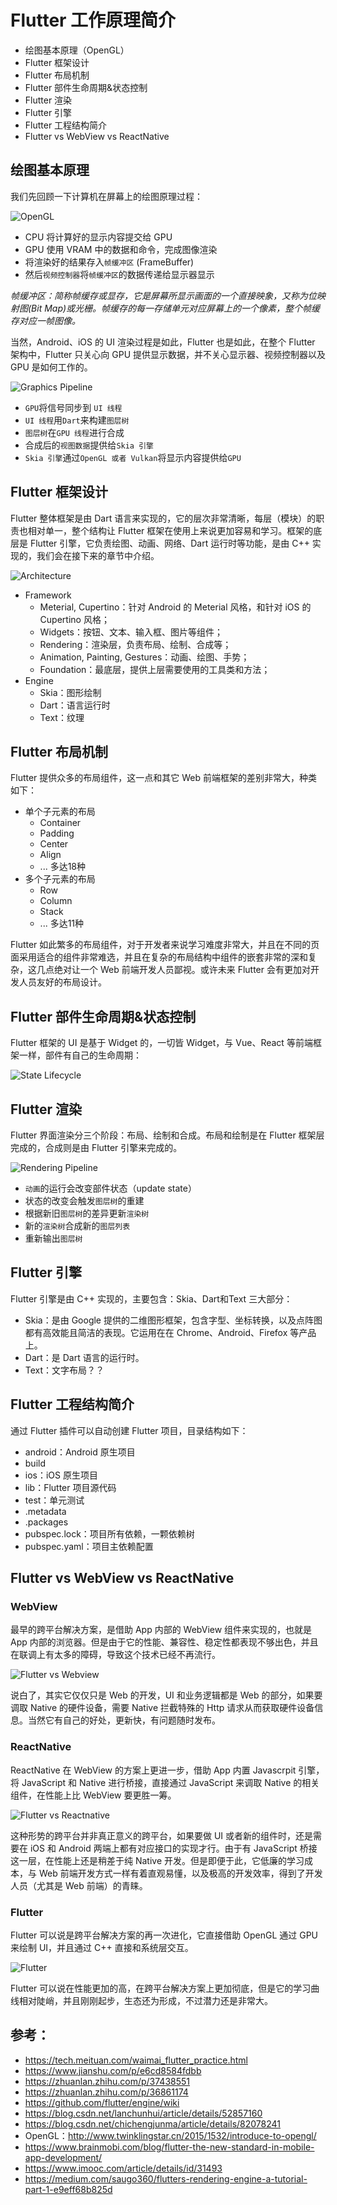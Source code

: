# Flutter 工作原理简介

* 绘图基本原理（OpenGL）
* Flutter 框架设计
* Flutter 布局机制
* Flutter 部件生命周期&状态控制
* Flutter 渲染
* Flutter 引擎
* Flutter 工程结构简介
* Flutter vs WebView vs ReactNative

## 绘图基本原理
我们先回顾一下计算机在屏幕上的绘图原理过程：

![OpenGL](../resources/computer-drawing.png)

* CPU 将计算好的显示内容提交给 GPU
* GPU 使用 VRAM 中的数据和命令，完成图像渲染
* 将渲染好的结果存入`帧缓冲区` (FrameBuffer)
* 然后`视频控制器`将`帧缓冲区`的数据传递给显示器显示

*帧缓冲区：简称帧缓存或显存，它是屏幕所显示画面的一个直接映象，又称为位映射图(Bit Map)或光栅。帧缓存的每一存储单元对应屏幕上的一个像素，整个帧缓存对应一帧图像。*

当然，Android、iOS 的 UI 渲染过程是如此，Flutter 也是如此，在整个 Flutter 架构中，Flutter 只关心向 GPU 提供显示数据，并不关心显示器、视频控制器以及 GPU 是如何工作的。

![Graphics Pipeline](../resources/graphics-pipeline.png)

* `GPU`将信号同步到 `UI 线程`
* `UI 线程`用`Dart`来构建`图层树`
* `图层树`在`GPU 线程`进行合成
* 合成后的`视图数据`提供给`Skia 引擎`
* `Skia 引擎`通过`OpenGL 或者 Vulkan`将显示内容提供给`GPU`

## Flutter 框架设计
Flutter 整体框架是由 Dart 语言来实现的，它的层次非常清晰，每层（模块）的职责也相对单一，整个结构让 Flutter 框架在使用上来说更加容易和学习。框架的底层是 Flutter 引擎，它负责绘图、动画、网络、Dart 运行时等功能，是由 C++ 实现的，我们会在接下来的章节中介绍。

![Architecture](../resources/architecture.png)

* Framework
    * Meterial, Cupertino：针对 Android 的 Meterial 风格，和针对 iOS 的 Cupertino 风格；
    * Widgets：按钮、文本、输入框、图片等组件；
    * Rendering：渲染层，负责布局、绘制、合成等；
    * Animation, Painting, Gestures：动画、绘图、手势；
    * Foundation：最底层，提供上层需要使用的工具类和方法；
* Engine
    * Skia：图形绘制
    * Dart：语言运行时
    * Text：纹理

## Flutter 布局机制
Flutter 提供众多的布局组件，这一点和其它 Web 前端框架的差别非常大，种类如下：

* 单个子元素的布局
    * Container
    * Padding
    * Center
    * Align
    * ... 多达18种
* 多个子元素的布局
    * Row
    * Column
    * Stack
    * ... 多达11种

Flutter 如此繁多的布局组件，对于开发者来说学习难度非常大，并且在不同的页面采用适合的组件非常难选，并且在复杂的布局结构中组件的嵌套非常的深和复杂，这几点绝对让一个 Web 前端开发人员鄙视。或许未来 Flutter 会有更加对开发人员友好的布局设计。

## Flutter 部件生命周期&状态控制
Flutter 框架的 UI 是基于 Widget 的，一切皆 Widget，与 Vue、React 等前端框架一样，部件有自己的生命周期：

![State Lifecycle](../resources/state-lifecycle.png)

## Flutter 渲染
Flutter 界面渲染分三个阶段：布局、绘制和合成。布局和绘制是在 Flutter 框架层完成的，合成则是由 Flutter 引擎来完成的。

![Rendering Pipeline](../resources/rendering-pipeline.png)

* `动画`的运行会改变部件状态（update state）
* 状态的改变会触发`图层树`的重建
* 根据新旧`图层树`的差异更新`渲染树`
* 新的`渲染树`合成新的`图层列表`
* 重新输出`图层树`

## Flutter 引擎
Flutter 引擎是由 C++ 实现的，主要包含：Skia、Dart和Text 三大部分：

* Skia：是由 Google 提供的二维图形框架，包含字型、坐标转换，以及点阵图都有高效能且简洁的表现。它运用在在 Chrome、Android、Firefox 等产品上。
* Dart：是 Dart 语言的运行时。
* Text：文字布局？？

## Flutter 工程结构简介
通过 Flutter 插件可以自动创建 Flutter 项目，目录结构如下：

* android：Android 原生项目
* build
* ios：iOS 原生项目
* lib：Flutter 项目源代码
* test：单元测试
* .metadata
* .packages
* pubspec.lock：项目所有依赖，一颗依赖树
* pubspec.yaml：项目主依赖配置

## Flutter vs WebView vs ReactNative

### WebView
最早的跨平台解决方案，是借助 App 内部的 WebView 组件来实现的，也就是 App 内部的浏览器。但是由于它的性能、兼容性、稳定性都表现不够出色，并且在联调上有太多的障碍，导致这个技术已经不再流行。

![Flutter vs Webview](../resources/flutter-webview.png)

说白了，其实它仅仅只是 Web 的开发，UI 和业务逻辑都是 Web 的部分，如果要调取 Native 的硬件设备，需要 Native 拦截特殊的 Http 请求从而获取硬件设备信息。当然它有自己的好处，更新快，有问题随时发布。

### ReactNative
ReactNative 在 WebView 的方案上更进一步，借助 App 内置 Javascrpit 引擎，将 JavaScript 和 Native 进行桥接，直接通过 JavaScript 来调取 Native 的相关组件，在性能上比 WebView 要更胜一筹。

![Flutter vs Reactnative](../resources/flutter-reactnative.png)

这种形势的跨平台并非真正意义的跨平台，如果要做 UI 或者新的组件时，还是需要在 iOS 和 Android 两端上都有对应接口的实现才行。由于有 JavaScript 桥接这一层，在性能上还是稍差于纯 Native 开发。但是即便于此，它低廉的学习成本，与 Web 前端开发方式一样有着直观易懂，以及极高的开发效率，得到了开发人员（尤其是 Web 前端）的青睐。

### Flutter
Flutter 可以说是跨平台解决方案的再一次进化，它直接借助 OpenGL 通过 GPU 来绘制 UI，并且通过 C++ 直接和系统层交互。

![Flutter](../resources/flutter-pattern.png)

Flutter 可以说在性能更加的高，在跨平台解决方案上更加彻底，但是它的学习曲线相对陡峭，并且刚刚起步，生态还为形成，不过潜力还是非常大。

## 参考：

* https://tech.meituan.com/waimai_flutter_practice.html
* https://www.jianshu.com/p/e6cd8584fdbb
* https://zhuanlan.zhihu.com/p/37438551
* https://zhuanlan.zhihu.com/p/36861174
* https://github.com/flutter/engine/wiki
* https://blog.csdn.net/lanchunhui/article/details/52857160
* https://blog.csdn.net/chichengjunma/article/details/82078241
* OpenGL：http://www.twinklingstar.cn/2015/1532/introduce-to-opengl/
* https://www.brainmobi.com/blog/flutter-the-new-standard-in-mobile-app-development/
* https://www.imooc.com/article/details/id/31493
* https://medium.com/saugo360/flutters-rendering-engine-a-tutorial-part-1-e9eff68b825d